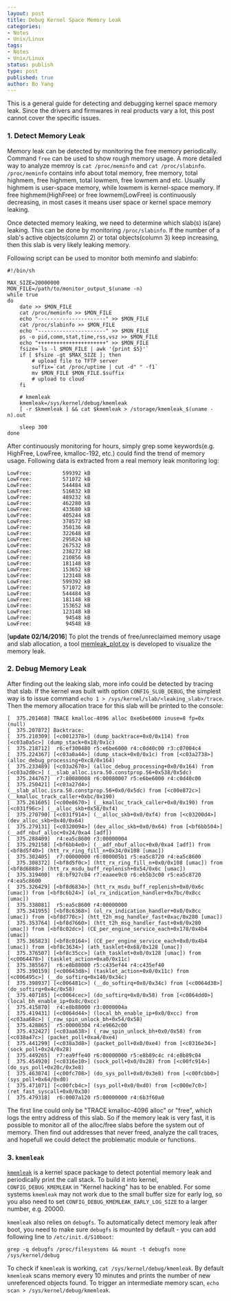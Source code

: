 ```yaml
---
layout: post
title: Debug Kernel Space Memory Leak
categories: 
- Notes
- Unix/Linux
tags:
- Notes
- Unix/Linux
status: publish
type: post
published: true
author: Bo Yang
---
```


This is a general guide for detecting and debugging kernel space memory leak. Since the drivers and firmwares in real products vary a lot, this post cannot cover the specific issues.

### 1. Detect Memory Leak

Memory leak can be detected by monitoring the free memory periodically. Command `free` can be used to show rough memory usage. A more detailed way to analyze memroy is `cat /proc/meminfo` and `cat /proc/slabinfo`. `/proc/meminfo` contains info about total memory, free memory, total highmem, free highmem, total lowmem, free lowmem and etc. Usually highmem is user-space memory, while lowmem is kernel-space memory. If free highmem(HighFree) or free lowmem(LowFree) is continuously decreasing, in most cases it means user space or kernel space memory leaking.

Once detected memory leaking, we need to determine which slab(s) is(are) leaking. This can be done by monitoring `/proc/slabinfo`. If the number of a slab's active objects(column 2) or total objects(column 3) keep increasing, then this slab is very likely leaking memory.

Following script can be used to monitor both meminfo and slabinfo:

    #!/bin/sh
    
    MAX_SIZE=20000000
    MON_FILE=/path/to/monitor_output_$(uname -n)
    while true
    do
        date >> $MON_FILE
        cat /proc/meminfo >> $MON_FILE
        echo "----------------------" >> $MON_FILE
        cat /proc/slabinfo >> $MON_FILE
        echo "----------------------" >> $MON_FILE
        ps -o pid,comm,stat,time,rss,vsz >> $MON_FILE
        echo "++++++++++++++++++++++" >> $MON_FILE
        fsize=`ls -l $MON_FILE | awk '{print $5}'`
        if [ $fsize -gt $MAX_SIZE ]; then
        	# upload file to TFTP server
            suffix=`cat /proc/uptime | cut -d" " -f1`
            mv $MON_FILE $MON_FILE.$suffix
            # upload to cloud
        fi

        # kmemleak
        kmemleak=/sys/kernel/debug/kmemleak
        [ -r $kmemleak ] && cat $kmemleak > /storage/kmemleak_$(uname -n).out

        sleep 300
    done

After continuously monitoring for hours, simply grep some keywords(e.g. HighFree, LowFree, kmalloc-192, etc.) could find the trend of memory usage. Following data is extracted from a real memory leak monitoring log:

    LowFree:          599392 kB
    LowFree:          571072 kB
    LowFree:          544484 kB
    LowFree:          516832 kB
    LowFree:          489232 kB
    LowFree:          462280 kB
    LowFree:          433680 kB
    LowFree:          405244 kB
    LowFree:          378572 kB
    LowFree:          350136 kB
    LowFree:          322648 kB
    LowFree:          295824 kB
    LowFree:          267532 kB
    LowFree:          238272 kB
    LowFree:          210856 kB
    LowFree:          181148 kB
    LowFree:          153652 kB
    LowFree:          123148 kB
    LowFree:          599392 kB
    LowFree:          571072 kB
    LowFree:          544484 kB
    LowFree:          181148 kB
    LowFree:          153652 kB
    LowFree:          123148 kB
    LowFree:           94548 kB
    LowFree:           94548 kB

[__update 02/14/2016__] To plot the trends of free/unreclaimed memory usage and slab allocation, a tool [memleak_plot.py](https://github.com/bo-yang/misc/blob/master/memleak_plot.py) is developed to visualize the memory leak.

### 2. Debug Memory Leak

After finding out the leaking slab, more info could be detected by tracing that slab. If the kernel was built with option `CONFIG_SLUB_DEBUG`, the simplest way is to issue command `echo 1 > /sys/kernel/slab/<leaking_slab>/trace`. Then the memory allocation trace for this slab will be printed to the console:

    [  375.201468] TRACE kmalloc-4096 alloc 0xe6be6000 inuse=8 fp=0x  (null)
    [  375.207872] Backtrace:
    [  375.210309] [<c0012378>] (dump_backtrace+0x0/0x114) from [<c03a0a5c>] (dump_stack+0x18/0x1c)
    [  375.218712]  r6:ef300480 r5:e6be6000 r4:c0d40c00 r3:c07004c4
    [  375.224367] [<c03a0a44>] (dump_stack+0x0/0x1c) from [<c03a2738>] (alloc_debug_processing+0xc8/0x164)
    [  375.233489] [<c03a2670>] (alloc_debug_processing+0x0/0x164) from [<c03a2d0c>] (__slab_alloc.isra.50.constprop.56+0x538/0x5dc)
    [  375.244767]  r7:80080008 r6:00080007 r5:e6be6000 r4:c0d40c00
    [  375.250421] [<c03a27d4>] (__slab_alloc.isra.50.constprop.56+0x0/0x5dc) from [<c00e872c>] (__kmalloc_track_caller+0xbc/0x190)
    [  375.261605] [<c00e8670>] (__kmalloc_track_caller+0x0/0x190) from [<c031f96c>] (__alloc_skb+0x58/0xf4)
    [  375.270790] [<c031f914>] (__alloc_skb+0x0/0xf4) from [<c03200d4>] (dev_alloc_skb+0x40/0x64)
    [  375.279131] [<c0320094>] (dev_alloc_skb+0x0/0x64) from [<bf6bb504>] (__adf_nbuf_alloc+0x24/0xa4 [adf])
    [  375.288409]  r4:ea5c8600 r3:00000004
    [  375.292158] [<bf6bb4e0>] (__adf_nbuf_alloc+0x0/0xa4 [adf]) from [<bf8d5f40>] (htt_rx_ring_fill_n+0x34/0x108 [umac])
    [  375.302405]  r7:00000000 r6:000005b1 r5:ea5c8720 r4:ea5c8600
    [  375.308372] [<bf8d5f0c>] (htt_rx_ring_fill_n+0x0/0x108 [umac]) from [<bf8d6888>] (htt_rx_msdu_buff_replenish+0x54/0x6c [umac])
    [  375.319400]  r8:bf927c04 r7:eaaee9c0 r6:eb5b3c00 r5:ea5c8720 r4:ea5c8600
    [  375.326429] [<bf8d6834>] (htt_rx_msdu_buff_replenish+0x0/0x6c [umac]) from [<bf8c6b24>] (ol_rx_indication_handler+0x7bc/0x8cc [umac])
    [  375.338081]  r5:ea5c8600 r4:00000000
    [  375.341955] [<bf8c6368>] (ol_rx_indication_handler+0x0/0x8cc [umac]) from [<bf8d770c>] (htt_t2h_msg_handler_fast+0xac/0x280 [umac])
    [  375.353764] [<bf8d7660>] (htt_t2h_msg_handler_fast+0x0/0x280 [umac]) from [<bf8c02dc>] (CE_per_engine_service_each+0x178/0x4b4 [umac])
    [  375.365823] [<bf8c0164>] (CE_per_engine_service_each+0x0/0x4b4 [umac]) from [<bf8c3634>] (ath_tasklet+0x68/0x128 [umac])
    [  375.376507] [<bf8c35cc>] (ath_tasklet+0x0/0x128 [umac]) from [<c0064478>] (tasklet_action+0xa0/0x11c)
    [  375.385567]  r6:e8b88000 r5:c435ef44 r4:c435ef40
    [  375.390159] [<c00643d8>] (tasklet_action+0x0/0x11c) from [<c006495c>] (__do_softirq+0x140/0x34c)
    [  375.398937] [<c006481c>] (__do_softirq+0x0/0x34c) from [<c0064d38>] (do_softirq+0x4c/0x58)
    [  375.407185] [<c0064cec>] (do_softirq+0x0/0x58) from [<c0064dd0>] (local_bh_enable_ip+0x8c/0xcc)
    [  375.415870]  r4:e8b88000 r3:0000004a
    [  375.419431] [<c0064d44>] (local_bh_enable_ip+0x0/0xcc) from [<c03aa68c>] (_raw_spin_unlock_bh+0x54/0x58)
    [  375.428865]  r5:00000304 r4:e9662c00
    [  375.432427] [<c03aa638>] (_raw_spin_unlock_bh+0x0/0x58) from [<c038a47c>] (packet_poll+0xa4/0xe4)
    [  375.441299] [<c038a3d8>] (packet_poll+0x0/0xe4) from [<c0316e34>] (sock_poll+0x24/0x28)
    [  375.449265]  r7:ea9ffe40 r6:00000000 r5:e8b89c4c r4:e8b89c04
    [  375.454920] [<c0316e10>] (sock_poll+0x0/0x28) from [<c00fc914>] (do_sys_poll+0x20c/0x3e8)
    [  375.463074] [<c00fc708>] (do_sys_poll+0x0/0x3e8) from [<c00fcbb0>] (sys_poll+0x64/0xd0)
    [  375.471071] [<c00fcb4c>] (sys_poll+0x0/0xd0) from [<c000e7c0>] (ret_fast_syscall+0x0/0x30)
    [  375.479318]  r6:0007a120 r5:00000000 r4:6b3f60a0

The first line could only be "TRACE kmalloc-4096 alloc" or "free", which logs the entry address of this slab. So if the memory leak is very fast, it is possible to monitor all of the alloc/free slabs before the system out of memory. Then find out addresses that never freed, analyze the call traces, and hopefull we could detect the problematic module or functions.

### 3. `kmemleak`

[`kmemleak`](https://www.kernel.org/doc/Documentation/kmemleak.txt) is a kernel space package to detect potential memory leak and periodically print the call stack. To build it into kernel, `CONFIG_DEBUG_KMEMLEAK` in "Kernel hacking" has to be enabled. For some systems `kmemleak` may not work due to the small buffer size for early log, so you also need to set `CONFIG_DEBUG_KMEMLEAK_EARLY_LOG_SIZE` to a larger number, e.g. 20000.

`kmemleak` also relies on `debugfs`. To automatically detect memory leak after boot, you need to make sure `debugfs` is mounted by default - you can add following line to `/etc/init.d/S10boot`:

~~~shell
grep -q debugfs /proc/filesystems && mount -t debugfs none /sys/kernel/debug
~~~

To check if `kmemleak` is working, `cat /sys/kernel/debug/kmemleak`. By default `kmemleak` scans memory every 10 minutes and prints the number of new unreferenced objects found. To trigger an intermediate memory scan, `echo scan > /sys/kernel/debug/kmemleak`.
